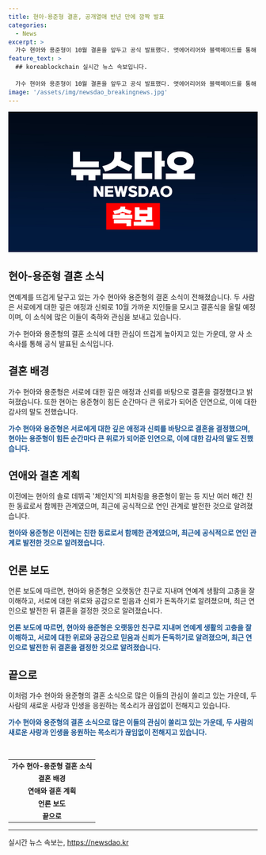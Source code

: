 ```yaml
---
title: 현아-용준형 결혼, 공개열애 반년 만에 깜짝 발표
categories:
  - News
excerpt: >
  가수 현아와 용준형이 10월 결혼을 앞두고 공식 발표했다. 앳에어리어와 블랙메이드를 통해 이를 알림과 동시에 지인들을 초대하고 축복을 달라고 부탁했다. 이들은 연예계에서 친구로 만나 신뢰와 애정을 기반으로 발전해온 연애를 공식화했으며, 현아는 용준형과의 관계를 양쪽 소속사가 확인해주지 않았던 아티스트 사생활로 승화했었으나, 두 사람은 애정을 과시하며 이목을 끌었고 결혼을 결정한 것으로 보인다.
feature_text: >
  ## koreablockchain 실시간 뉴스 속보입니다.

  가수 현아와 용준형이 10월 결혼을 앞두고 공식 발표했다. 앳에어리어와 블랙메이드를 통해 이를 알림과 동시에 지인들을 초대하고 축복을 달라고 부탁했다. 이들은 연예계에서 친구로 만나 신뢰와 애정을 기반으로 발전해온 연애를 공식화했으며, 현아는 용준형과의 관계를 양쪽 소속사가 확인해주지 않았던 아티스트 사생활로 승화했었으나, 두 사람은 애정을 과시하며 이목을 끌었고 결혼을 결정한 것으로 보인다.
image: '/assets/img/newsdao_breakingnews.jpg'
---
```


<p><img src="/assets/img/newsdao_breakingnews.jpg" alt="koreablockchain 속보" /></p>

<h2 data-ke-size="size32">현아-용준형 결혼 소식</h2>

<p>연예계를 뜨겁게 달구고 있는 가수 현아와 용준형의 결혼 소식이 전해졌습니다. 두 사람은 서로에게 대한 깊은 애정과 신뢰로 10월 가까운 지인들을 모시고 결혼식을 올릴 예정이며, 이 소식에 많은 이들이 축하와 관심을 보내고 있습니다.</p>

<p data-ke-size="size16">가수 현아와 용준형의 결혼 소식에 대한 관심이 뜨겁게 높아지고 있는 가운데, 양 사 소속사를 통해 공식 발표된 소식입니다.</p>

<h2 data-ke-size="size28">결혼 배경</h2>

<p>가수 현아와 용준형은 서로에 대한 깊은 애정과 신뢰를 바탕으로 결혼을 결정했다고 밝혀졌습니다. 또한 현아는 용준형이 힘든 순간마다 큰 위로가 되어준 인연으로, 이에 대한 감사의 말도 전했습니다.</p>

<p><b><span style="color: #1a5490;">가수 현아와 용준형은 서로에게 대한 깊은 애정과 신뢰를 바탕으로 결혼을 결정했으며, 현아는 용준형이 힘든 순간마다 큰 위로가 되어준 인연으로, 이에 대한 감사의 말도 전했습니다.</span></b></p>

<h2 data-ke-size="size28">연애와 결혼 계획</h2>

<p>이전에는 현아의 솔로 데뷔곡 '체인지'의 피처링을 용준형이 맡는 등 지난 여러 해간 친한 동료로서 함께한 관계였으며, 최근에 공식적으로 연인 관계로 발전한 것으로 알려졌습니다.</p>

<p><b><span style="color: #1a5490;">현아와 용준형은 이전에는 친한 동료로서 함께한 관계였으며, 최근에 공식적으로 연인 관계로 발전한 것으로 알려졌습니다.</span></b></p>

<h2 data-ke-size="size28">언론 보도</h2>

<p>언론 보도에 따르면, 현아와 용준형은 오랫동안 친구로 지내며 연예계 생활의 고충을 잘 이해하고, 서로에 대한 위로와 공감으로 믿음과 신뢰가 돈독하기로 알려졌으며, 최근 연인으로 발전한 뒤 결혼을 결정한 것으로 알려졌습니다.</p>

<p><b><span style="color: #1a5490;">언론 보도에 따르면, 현아와 용준형은 오랫동안 친구로 지내며 연예계 생활의 고충을 잘 이해하고, 서로에 대한 위로와 공감으로 믿음과 신뢰가 돈독하기로 알려졌으며, 최근 연인으로 발전한 뒤 결혼을 결정한 것으로 알려졌습니다.</span></b></p>

<h2 data-ke-size="size28">끝으로</h2>

<p>이처럼 가수 현아와 용준형의 결혼 소식으로 많은 이들의 관심이 쏠리고 있는 가운데, 두 사람의 새로운 사랑과 인생을 응원하는 목소리가 끊임없이 전해지고 있습니다.</p>

<p><b><span style="color: #1a5490;">가수 현아와 용준형의 결혼 소식으로 많은 이들의 관심이 쏠리고 있는 가운데, 두 사람의 새로운 사랑과 인생을 응원하는 목소리가 끊임없이 전해지고 있습니다.</span></b></p>

<p data-ke-size="size16">&nbsp;</p>

<table>
<tbody>
<tr>
<td style="text-align: center; height: 17px;"><b>가수 현아-용준형 결혼 소식</b></td>
</tr>
<tr>
<td style="text-align: center; height: 17px;"><b>결혼 배경</b></td>
</tr>
<tr>
<td style="text-align: center; height: 17px;"><b>연애와 결혼 계획</b></td>
</tr>
<tr>
<td style="text-align: center; height: 17px;"><b>언론 보도</b></td>
</tr>
<tr>
<td style="text-align: center; height: 17px;"><b>끝으로</b></td>
</tr>
</tbody>
</table>

 <hr>
실시간 뉴스 속보는, <a href="https://newsdao.kr" rel="dofollow">https://newsdao.kr</a>


